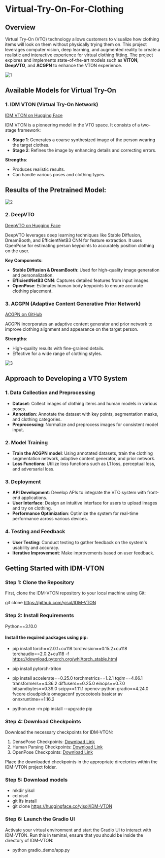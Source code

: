# Virtual-Try-On-For-Clothing

## Overview
Virtual Try-On (VTO) technology allows customers to visualize how clothing items will look on them without physically trying them on. This project leverages computer vision, deep learning, and augmented reality to create a realistic and interactive experience for virtual clothing fitting. The project explores and implements state-of-the-art models such as **VITON**, **DeepVTO**, and **ACGPN** to enhance the VTON experience.

![1](https://github.com/user-attachments/assets/c19605f8-8897-4bda-8b44-e2c281e6cb53)



## Available Models for Virtual Try-On

### 1. IDM VTON (Virtual Try-On Network)
[IDM VTON  on Hugging Face](https://huggingface.co/yisol/IDM-VTON)

IDM VTON is a pioneering model in the VTO space. It consists of a two-stage framework:
- **Stage 1**: Generates a coarse synthesized image of the person wearing the target clothes.
- **Stage 2**: Refines the image by enhancing details and correcting errors.

**Strengths**:
- Produces realistic results.
- Can handle various poses and clothing types.
  
## Results of the Pretrained Model:
![2](https://github.com/user-attachments/assets/c7563591-0a64-4216-a93e-90ac19541d9f)



### 2. DeepVTO
[DeepVTO on Hugging Face](https://huggingface.co/gouthaml/raos-virtual-try-on-model)

DeepVTO leverages deep learning techniques like Stable Diffusion, DreamBooth, and EfficientNetB3 CNN for feature extraction. It uses OpenPose for estimating person keypoints to accurately position clothing on the user.

**Key Components**:
- **Stable Diffusion & DreamBooth**: Used for high-quality image generation and personalization.
- **EfficientNetB3 CNN**: Captures detailed features from input images.
- **OpenPose**: Estimates human body keypoints to ensure accurate clothing placement.

### 3. ACGPN (Adaptive Content Generative Prior Network)
[ACGPN on GitHub](https://github.com/minar09/ACGPN)

ACGPN incorporates an adaptive content generator and prior network to improve clothing alignment and appearance on the target person.

**Strengths**:
- High-quality results with fine-grained details.
- Effective for a wide range of clothing styles.

![3](https://github.com/user-attachments/assets/2929e0f4-fc47-4e16-a667-3ff36c02aac2)



## Approach to Developing a VTO System

### 1. Data Collection and Preprocessing
- **Dataset**: Collect images of clothing items and human models in various poses.
- **Annotation**: Annotate the dataset with key points, segmentation masks, and clothing categories.
- **Preprocessing**: Normalize and preprocess images for consistent model input.

### 2. Model Training
- **Train the ACGPN model**: Using annotated datasets, train the clothing segmentation network, adaptive content generator, and prior network.
- **Loss Functions**: Utilize loss functions such as L1 loss, perceptual loss, and adversarial loss.

### 3. Deployment
- **API Development**: Develop APIs to integrate the VTO system with front-end applications.
- **User Interface**: Design an intuitive interface for users to upload images and try on clothing.
- **Performance Optimization**: Optimize the system for real-time performance across various devices.

### 4. Testing and Feedback
- **User Testing**: Conduct testing to gather feedback on the system's usability and accuracy.
- **Iterative Improvement**: Make improvements based on user feedback.

## Getting Started with IDM-VTON

### Step 1: Clone the Repository

First, clone the IDM-VTON repository to your local machine using Git:

git clone https://github.com/yisol/IDM-VTON


### Step 2: Install Requirements

Python==3.10.0

#### Install the required packages using pip:

- pip install torch==2.0.1+cu118 torchvision==0.15.2+cu118 torchaudio==2.0.2+cu118 -f https://download.pytorch.org/whl/torch_stable.html

- pip install pytorch-triton

- pip install accelerate==0.25.0 torchmetrics==1.2.1 tqdm==4.66.1 transformers==4.36.2 diffusers==0.25.0 einops==0.7.0 bitsandbytes==0.39.0 scipy==1.11.1 opencv-python gradio==4.24.0 fvcore cloudpickle omegaconf pycocotools basicsr av onnxruntime==1.16.2

- python.exe -m pip install --upgrade pip


### Step 4: Download Checkpoints

Download the necessary checkpoints for IDM-VTON:

1. DensePose Checkpoints: [Download Link](https://huggingface.co/yisol/IDM-VTON/tree/main/densepose)
2. Human Parsing Checkpoints: [Download Link](https://huggingface.co/levihsu/OOTDiffusion/tree/main/checkpoints/humanparsing)
3. OpenPose Checkpoints: [Download Link](https://huggingface.co/lllyasviel/ControlNet/blob/main/annotator/ckpts/body_pose_model.pth)

Place the downloaded checkpoints in the appropriate directories within the IDM-VTON project folder.

### Step 5: Download models
- mkdir yisol
- cd yisol
- git lfs install
- git clone https://huggingface.co/yisol/IDM-VTON

### Step 6: Launch the Gradio UI

Activate your virtual environment and start the Gradio UI to interact with IDM-VTON. Run this in teminal, ensure that you should be inside the directory of IDM-VTON:



- python gradio_demo/app.py

